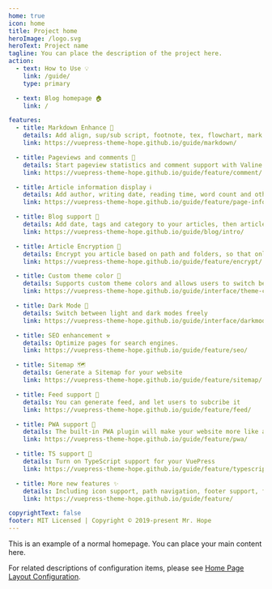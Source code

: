 ```yaml
---
home: true
icon: home
title: Project home
heroImage: /logo.svg
heroText: Project name
tagline: You can place the description of the project here.
action:
  - text: How to Use 💡
    link: /guide/
    type: primary

  - text: Blog homepage 🏠
    link: /

features:
  - title: Markdown Enhance 🧰
    details: Add align, sup/sub script, footnote, tex, flowchart, mark and presentation support in markdown
    link: https://vuepress-theme-hope.github.io/guide/markdown/

  - title: Pageviews and comments 💬
    details: Start pageview statistics and comment support with Valine and Vssue
    link: https://vuepress-theme-hope.github.io/guide/feature/comment/

  - title: Article information display ℹ
    details: Add author, writing date, reading time, word count and other information to your article
    link: https://vuepress-theme-hope.github.io/guide/feature/page-info/

  - title: Blog support 📝
    details: Add date, tags and category to your articles, then article, tag, category and timeline list will be auto generated
    link: https://vuepress-theme-hope.github.io/guide/blog/intro/

  - title: Article Encryption 🔐
    details: Encrypt you article based on path and folders, so that only the one you want could see them
    link: https://vuepress-theme-hope.github.io/guide/feature/encrypt/

  - title: Custom theme color 🎨
    details: Supports custom theme colors and allows users to switch between preset theme colors
    link: https://vuepress-theme-hope.github.io/guide/interface/theme-color/

  - title: Dark Mode 🌙
    details: Switch between light and dark modes freely
    link: https://vuepress-theme-hope.github.io/guide/interface/darkmode/

  - title: SEO enhancement ⚒
    details: Optimize pages for search engines.
    link: https://vuepress-theme-hope.github.io/guide/feature/seo/

  - title: Sitemap 🗺
    details: Generate a Sitemap for your website
    link: https://vuepress-theme-hope.github.io/guide/feature/sitemap/

  - title: Feed support 📡
    details: You can generate feed, and let users to subcribe it
    link: https://vuepress-theme-hope.github.io/guide/feature/feed/

  - title: PWA support 📲
    details: The built-in PWA plugin will make your website more like an APP.
    link: https://vuepress-theme-hope.github.io/guide/feature/pwa/

  - title: TS support 🔧
    details: Turn on TypeScript support for your VuePress
    link: https://vuepress-theme-hope.github.io/guide/feature/typescript/

  - title: More new features ✨
    details: Including icon support, path navigation, footer support, fullscreen button, blog homepage, etc.
    link: https://vuepress-theme-hope.github.io/guide/feature/

copyrightText: false
footer: MIT Licensed | Copyright © 2019-present Mr. Hope
---
```


This is an example of a normal homepage. You can place your main content here.

For related descriptions of configuration items, please see [Home Page Layout Configuration](https://vuepress-theme-hope.github.io/guide/layout/home/).
